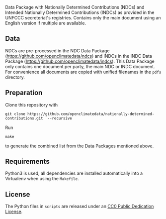 Data Package with Nationally Determined Contributions (NDCs) and Intended Nationally Determined Contributions (INDCs) as provided in the UNFCCC secreteriat's registries.
Contains only the main document using an English version if multiple are available.

## Data

NDCs are pre-processed in the
NDC Data Package (https://github.com/openclimatedata/ndcs) and INDCs in the
INDC Data Package (https://github.com/openclimatedata/indcs).
This Data Package only contains one document per party, the main NDC or INDC
document. For convenience all documents are copied with unified filenames
in the `pdfs` directory.

## Preparation

Clone this repository with

    git clone https://github.com/openclimatedata/nationally-determined-contributions.git  --recursive

Run

    make

to generate the combined list from the Data Packages mentioned above.

## Requirements

Python3 is used, all dependencies are installed automatically into a Virtualenv
when using the `Makefile`.

## License

The Python files in `scripts` are released under an
[CC0 Public Dedication License](https://creativecommons.org/publicdomain/zero/1.0/).
